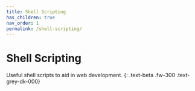 ```yaml
---
title: Shell Scripting
has_children: true
nav_order: 1
permalink: /shell-scripting/
---
```


# Shell Scripting

Useful shell scripts to aid in web development.
{: .text-beta .fw-300 .text-grey-dk-000}

